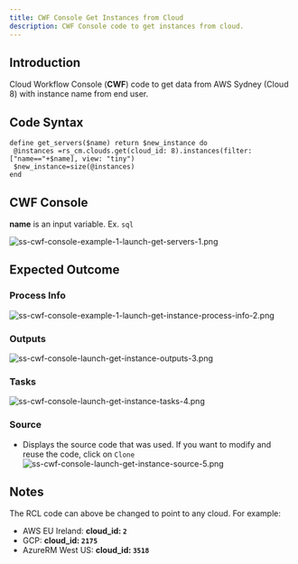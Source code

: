```yaml
---
title: CWF Console Get Instances from Cloud
description: CWF Console code to get instances from cloud.
---
```


## Introduction

Cloud Workflow Console (**CWF**) code to get data from AWS Sydney (Cloud 8) with instance name from end user. 

## Code Syntax
 ```
 define get_servers($name) return $new_instance do 
  @instances =rs_cm.clouds.get(cloud_id: 8).instances(filter: ["name=="+$name], view: "tiny")
  $new_instance=size(@instances) 
 end
 ```

## CWF Console
 **name**  is an input variable.  Ex.  `sql`

![ss-cwf-console-example-1-launch-get-servers-1.png](/img/ss-cwf-console-example-1-launch-get-servers-1.png)

## Expected Outcome

### Process Info
![ss-cwf-console-example-1-launch-get-instance-process-info-2.png](/img/ss-cwf-console-example-1-launch-get-instance-process-info-2.png)

### Outputs
![ss-cwf-console-launch-get-instance-outputs-3.png](/img/ss-cwf-console-example-1-launch-get-instance-outputs-3.png)

### Tasks
![ss-cwf-console-launch-get-instance-tasks-4.png](/img/ss-cwf-console-example-1-launch-get-instance-tasks-4.png)

### Source
 * Displays the source code that was used.  If you want to modify and reuse the code, click on `Clone`
![ss-cwf-console-launch-get-instance-source-5.png](/img/ss-cwf-console-example-1-launch-get-instance-source-5.png)

## Notes
 The RCL code can above be changed to point to any cloud. For example:

 * AWS EU Ireland:  **cloud_id: `2`**
 * GCP:             **cloud_id: `2175`**
 * AzureRM West US: **cloud_id: `3518`**


